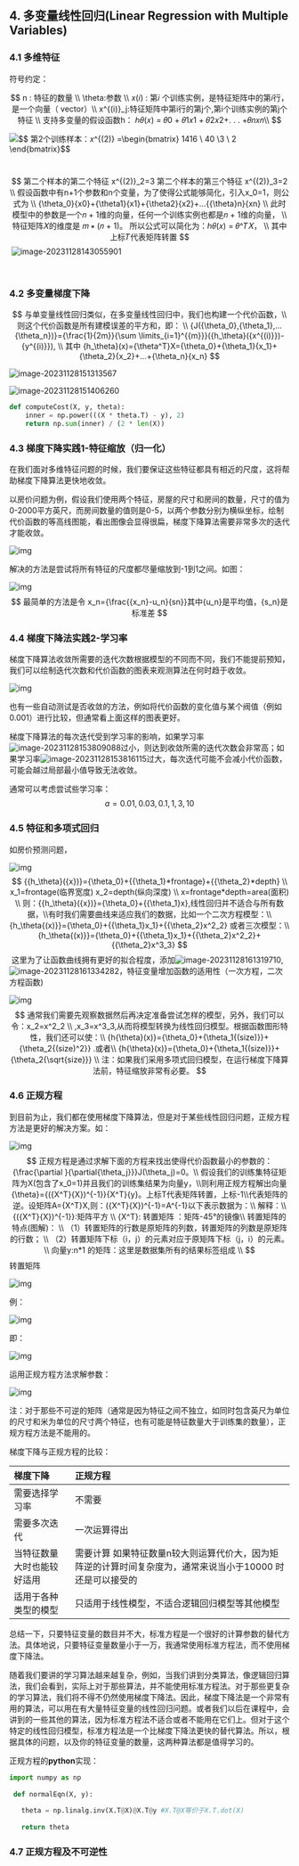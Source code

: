 ## 4. 多变量线性回归(Linear Regression with Multiple Variables)

### 4.1 多维特征

符号约定：


$$
n : 特征的数量 \\
\theta:参数 \\
𝑥(𝑖) : 第𝑖 个训练实例，是特征矩阵中的第𝑖行，是一个向量（ vector）\\
x^{(i)}_j:特征矩阵中第i行的第j个,第i个训练实例的第j个特征 \\
支持多变量的假设函数h： ℎ𝜃(𝑥) = 𝜃0 + 𝜃1𝑥1 + 𝜃2𝑥2+. . . +𝜃𝑛𝑥𝑛\\
$$


![$$ 第2个训练样本：𝑥^{(2)} =\begin{bmatrix} 1416  \ 40 \3 \ 2 \end{bmatrix}\$$](./assets/f32d8d2c2f404f23abffbe12168f5fd0.png)

​	
$$
第二个样本的第二个特征 x^{(2)}_2=3 第二个样本的第三个特征 x^{(2)}_3=2 \\
假设函数中有n+1个参数和n个变量，为了使得公式能够简化，引入x_0=1，则公式为 \\
{\theta_0}{x0}+{\theta1}{x1}+{\theta2}{x2}+...{{\theta}n}{xn} \\
此时模型中的参数是一个𝑛 + 1维的向量，任何一个训练实例也都是𝑛 + 1维的向量， \\
特征矩阵𝑋的维度是 𝑚 ∗ (𝑛 + 1)。 所以公式可以简化为：ℎ𝜃(𝑥) = 𝜃^𝑇𝑋， \\
其中上标𝑇代表矩阵转置
$$
​	![image-20231128143055901](./assets/image-20231128143055901.png)

​	

### 4.2 多变量梯度下降

$$
与单变量线性回归类似，在多变量线性回归中，我们也构建一个代价函数，\\
则这个代价函数是所有建模误差的平方和，即： \\
{J({\theta_0},{\theta_1},...{\theta_n})}={\frac{1}{2m}}{\sum \limits_{i=1}^{{m}}}({h_\theta}({x^{(i)}})-{y^{(i)}}), \\
其中 {h_\theta}(x)={\theta^T}X={\theta_0}+{\theta_1}{x_1}+{\theta_2}{x_2}+...+{\theta_n}{x_n}
$$

![image-20231128151313567](./assets/image-20231128151313567.png)

![image-20231128151406260](./assets/image-20231128151406260.png)

```python
def computeCost(X, y, theta):
    inner = np.power(((X * theta.T) - y), 2)
    return np.sum(inner) / (2 * len(X))	
```



### 4.3 梯度下降实践1-特征缩放（归一化）

在我们面对多维特征问题的时候，我们要保证这些特征都具有相近的尺度，这将帮助梯度下降算法更快地收敛。

以房价问题为例，假设我们使用两个特征，房屋的尺寸和房间的数量，尺寸的值为 0-2000平方英尺，而房间数量的值则是0-5，以两个参数分别为横纵坐标，绘制代价函数的等高线图能，看出图像会显得很扁，梯度下降算法需要非常多次的迭代才能收敛。

![img](./assets/966e5a9b00687678374b8221fdd33475.jpg)

解决的方法是尝试将所有特征的尺度都尽量缩放到-1到1之间。如图：

![img](./assets/b8167ff0926046e112acf789dba98057.png)
$$
最简单的方法是令 x_n={\frac{{x_n}-u_n}{sn}}其中{u_n}是平均值，{s_n}是标准差
$$

### 4.4 梯度下降法实践2-学习率

​	梯度下降算法收敛所需要的迭代次数根据模型的不同而不同，我们不能提前预知，我们可以绘制迭代次数和代价函数的图表来观测算法在何时趋于收敛。

![img](./assets/cd4e3df45c34f6a8e2bb7cd3a2849e6c.jpg)

也有一些自动测试是否收敛的方法，例如将代价函数的变化值与某个阀值（例如0.001）进行比较，但通常看上面这样的图表更好。

梯度下降算法的每次迭代受到学习率的影响，如果学习率![image-20231128153809088](./assets/image-20231128153809088.png)过小，则达到收敛所需的迭代次数会非常高；如果学习率![image-20231128153816115](./assets/image-20231128153816115.png)过大，每次迭代可能不会减小代价函数，可能会越过局部最小值导致无法收敛。

通常可以考虑尝试些学习率：
$$
a=0.01,0.03,0.1,1,3,10
$$

### 4.5 特征和多项式回归

如房价预测问题，

![img](./assets/8ffaa10ae1138f1873bc65e1e3657bd4.png)
$$
{{h_\theta}({x})}={\theta_0}+{{\theta_1}*frontage}+{{\theta_2}*depth} \\
x_1=frontage(临界宽度) x_2=depth(纵向深度) \\
x=frontage*depth=area(面积) \\
则：{{h_\theta}({x})}={\theta_0}+{{\theta_1}x},线性回归并不适合与所有数据，\\有时我们需要曲线来适应我们的数据，比如一个二次方程模型：\\
{h_\theta{(x)}}={\theta_0}+{{\theta_1}x_1}+{{\theta_2}x^2_2} 或者三次模型：\\{h_\theta{(x)}}={\theta_0}+{{\theta_1}x_1}+{{\theta_2}x^2_2}+{{\theta_2}x^3_3}
$$
​	这里为了让函数曲线拥有更好的拟合程度，添加![image-20231128161319710](./assets/image-20231128161319710.png),![image-20231128161334282](./assets/image-20231128161334282.png)，特征变量增加函数的适用性（一次方程，二次方程函数)

![img](./assets/3a47e15258012b06b34d4e05fb3af2cf.jpg)
$$
通常我们需要先观察数据然后再决定准备尝试怎样的模型，另外，我们可以令：x_2=x^2_2 \\
,x_3=x^3_3,从而将模型转换为线性回归模型。根据函数图形特性，我们还可以使：\\
{h{\theta}(x)}={\theta_0}+{\theta_1{(size)}}+{\theta_2{(size)^2}} .或者\\ {h{\theta}(x)}={\theta_0}+{\theta_1{(size)}}+{\theta_2{\sqrt{size}}} \\
注：如果我们采用多项式回归模型，在运行梯度下降算法前，特征缩放非常有必要。
$$

### 4.6 正规方程

到目前为止，我们都在使用梯度下降算法，但是对于某些线性回归问题，正规方程方法是更好的解决方案。如：

![img](./assets/a47ec797d8a9c331e02ed90bca48a24b.png)
$$
正规方程是通过求解下面的方程来找出使得代价函数最小的参数的：{\frac{\partial }{\partial{\theta_j}}}J(\theta_j)=0。\\
 假设我们的训练集特征矩阵为X(包含了x_0=1)并且我们的训练集结果为向量y，\\则利用正规方程解出向量{\theta}={({X^T}{X})^{-1}}{X^T}{y}。上标T代表矩阵转置，上标-1\\代表矩阵的逆。设矩阵A={X^T}X,则：({X^T}{X})^{-1}=A^{-1}以下表示数据为：\\
 解释：\\
 {({X^T}{X})^{-1}}:矩阵平方 \\
 {X^T}: 转置矩阵 ：矩阵-45°的镜像\\
 转置矩阵的特点(图解)： \\
（1）转置矩阵的行数是原矩阵的列数，转置矩阵的列数是原矩阵的行数； \\
（2）转置矩阵下标（i，j）的元素对应于原矩阵下标（j，i）的元素。\\
向量y:n*1 的矩阵：这里是数据集所有的结果标签组成 \\
$$
转置矩阵

![img](./assets/20190903151320287.png)

例：

![img](./assets/261a11d6bce6690121f26ee369b9e9d1.png)

即：

![img](./assets/c8eedc42ed9feb21fac64e4de8d39a06.png)

运用正规方程方法求解参数：

![img](./assets/b62d24a1f709496a6d7c65f87464e911.jpg)

​	注：对于那些不可逆的矩阵（通常是因为特征之间不独立，如同时包含英尺为单位的尺寸和米为单位的尺寸两个特征，也有可能是特征数量大于训练集的数量），正规方程方法是不能用的。

梯度下降与正规方程的比较：

| 梯度下降                   | 正规方程                                                     |
| :------------------------- | :----------------------------------------------------------- |
| 需要选择学习率             | 不需要                                                       |
| 需要多次迭代               | 一次运算得出                                                 |
| 当特征数量大时也能较好适用 | 需要计算 如果特征数量n较大则运算代价大，因为矩阵逆的计算时间复杂度为，通常来说当小于10000 时还是可以接受的 |
| 适用于各种类型的模型       | 只适用于线性模型，不适合逻辑回归模型等其他模型               |

​	总结一下，只要特征变量的数目并不大，标准方程是一个很好的计算参数的替代方法。具体地说，只要特征变量数量小于一万，我通常使用标准方程法，而不使用梯度下降法。

​	随着我们要讲的学习算法越来越复杂，例如，当我们讲到分类算法，像逻辑回归算法，我们会看到，实际上对于那些算法，并不能使用标准方程法。对于那些更复杂的学习算法，我们将不得不仍然使用梯度下降法。因此，梯度下降法是一个非常有用的算法，可以用在有大量特征变量的线性回归问题。或者我们以后在课程中，会讲到的一些其他的算法，因为标准方程法不适合或者不能用在它们上。但对于这个特定的线性回归模型，标准方程法是一个比梯度下降法更快的替代算法。所以，根据具体的问题，以及你的特征变量的数量，这两种算法都是值得学习的。

正规方程的**python**实现：

```python
import numpy as np
    
 def normalEqn(X, y):
    
   theta = np.linalg.inv(X.T@X)@X.T@y #X.T@X等价于X.T.dot(X)
    
   return theta
```



### 4.7 正规方程及不可逆性



